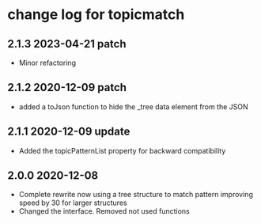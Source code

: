 # change log for topicmatch

## 2.1.3 2023-04-21 patch

- Minor refactoring

## 2.1.2 2020-12-09 patch

- added a toJson function to hide the _tree data element from the JSON

## 2.1.1 2020-12-09 update

- Added the topicPatternList property for backward compatibility

## 2.0.0 2020-12-08

- Complete rewrite now using a tree structure to match pattern improving speed by 30 for larger structures
- Changed the interface. Removed not used functions
